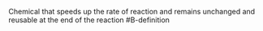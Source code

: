 Chemical that speeds up the rate of reaction and remains unchanged and reusable at the end of the reaction
#B-definition 